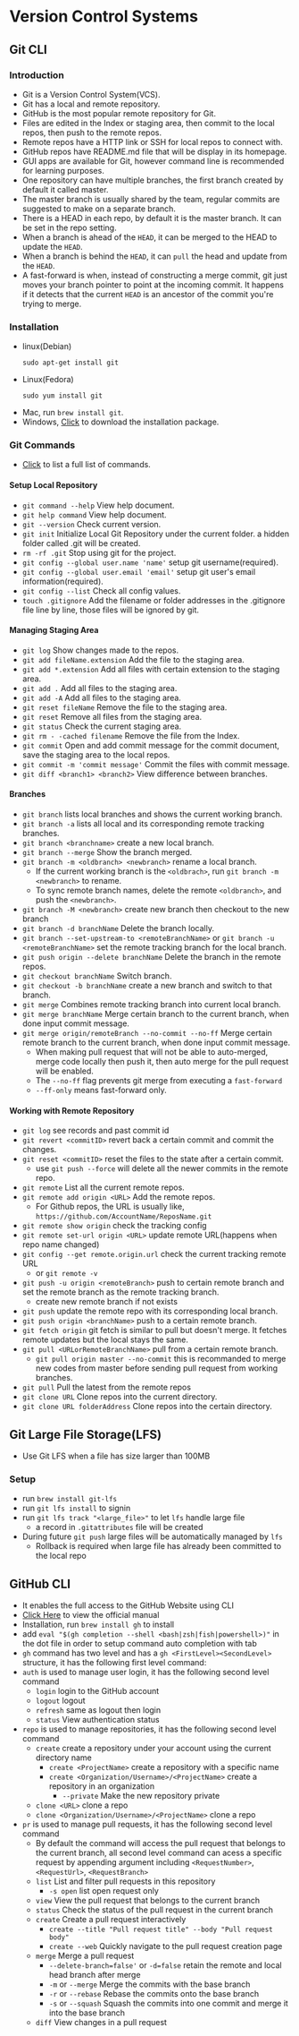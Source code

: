 # Version Control Systems

## Git CLI

### Introduction

- Git is a Version Control System(VCS).
- Git has a local and remote repository.
- GitHub is the most popular remote repository for Git.
- Files are edited in the Index or staging area, then commit to the local repos, then push to the remote repos.
- Remote repos have a HTTP link or SSH for local repos to connect with.
- GitHub repos have README.md file that will be display in its homepage.
- GUI apps are available for Git, however command line is recommended for learning purposes.
- One repository can have multiple branches, the first branch created by default it called master.
- The master branch is usually shared by the team, regular commits are suggested to make on a separate branch.
- There is a HEAD in each repo, by default it is the master branch. It can be set in the repo setting.
- When a branch is ahead of the `HEAD`, it can be merged to the HEAD to update the `HEAD`.
- When a branch is behind the `HEAD`, it can `pull` the head and update from the `HEAD`.
- A fast-forward is when, instead of constructing a merge commit, git just moves your branch pointer to point at the incoming commit. It happens if it detects that the current `HEAD` is an ancestor of the commit you're trying to merge.

### Installation

- linux(Debian)
  ```
  sudo apt-get install git
  ```
- Linux(Fedora)
  ```
  sudo yum install git
  ```
- Mac, run `brew install git`.
- Windows, [Click](http://git-scm.com/download/win) to download the installation package.

### Git Commands

- [Click](https://git-scm.com/docs) to list a full list of commands.

#### Setup Local Repository

- `git command --help` View help document.
- `git help command` View help document.
- `git --version` Check current version.
- `git init` Initialize Local Git Repository under the current folder. a hidden folder called .git will be created.
- `rm -rf .git` Stop using git for the project.
- `git config --global user.name 'name'` setup git username(required).
- `git config --global user.email 'email'` setup git user's email information(required).
- `git config --list` Check all config values.
- `touch .gitignore` Add the filename or folder addresses in the .gitignore file line by line, those files will be ignored by git.

#### Managing Staging Area

- `git log` Show changes made to the repos.
- `git add fileName.extension` Add the file to the staging area.
- `git add *.extension` Add all files with certain extension to the staging area.
- `git add .` Add all files to the staging area.
- `git add -A` Add all files to the staging area.
- `git reset fileName` Remove the file to the staging area.
- `git reset` Remove all files from the staging area.
- `git status` Check the current staging area.
- `git rm - -cached filename` Remove the file from the Index.
- `git commit` Open and add commit message for the commit document, save the staging area to the local repos.
- `git commit -m 'commit message'` Commit the files with commit message.
- `git diff <branch1> <branch2>` View difference between branches.

#### Branches

- `git branch` lists local branches and shows the current working branch.
- `git branch -a` lists all local and its corresponding remote tracking branches.
- `git branch <branchname>` create a new local branch.
- `git branch --merge` Show the branch merged.
- `git branch -m <oldbranch> <newbranch>` rename a local branch.
  - If the current working branch is the `<oldbrach>`, run `git branch -m <newbranch>` to rename.
  - To sync remote branch names, delete the remote `<oldbranch>`, and push the `<newbranch>`.
- `git branch -M <newbranch>` create new branch then checkout to the new branch
- `git branch -d branchName` Delete the branch locally.
- `git branch --set-upstream-to <remoteBranchName>` or `git branch -u <remoteBranchName>` set the remote tracking branch for the local branch.
- `git push origin --delete branchName` Delete the branch in the remote repos.
- `git checkout branchName` Switch branch.
- `git checkout -b branchName` create a new branch and switch to that branch.
- `git merge` Combines remote tracking branch into current local branch.
- `git merge branchName` Merge certain branch to the current branch, when done input commit message.
- `git merge origin/remoteBranch --no-commit --no-ff` Merge certain remote branch to the current branch, when done input commit message.
  - When making pull request that will not be able to auto-merged, merge code locally then push it, then auto merge for the pull request will be enabled.
  - The `--no-ff` flag prevents git merge from executing a `fast-forward`
  - `--ff-only` means fast-forward only.

#### Working with Remote Repository

- `git log` see records and past commit id
- `git revert <commitID>` revert back a certain commit and commit the changes.
- `git reset <commitID>` reset the files to the state after a certain commit.
  - use `git push --force` will delete all the newer commits in the remote repo.
- `git remote` List all the current remote repos.
- `git remote add origin <URL>` Add the remote repos.
  - For Github repos, the URL is usually like, `https://github.com/AccountName/ReposName.git`
- `git remote show origin` check the tracking config
- `git remote set-url origin <URL>` update remote URL(happens when repo name changed)
- `git config --get remote.origin.url` check the current tracking remote URL
  - or `git remote -v`
- `git push -u origin <remoteBranch>` push to certain remote branch and set the remote branch as the remote tracking branch.
  - create new remote branch if not exists
- `git push` update the remote repo with its corresponding local branch.
- `git push origin <branchName>` push to a certain remote branch.
- `git fetch origin` git fetch is similar to pull but doesn't merge. It fetches remote updates but the local stays the same.
- `git pull <URLorRemoteBranchName>` pull from a certain remote branch.
  - `git pull origin master --no-commit` this is recommanded to merge new codes from master before sending pull request from working branches.
- `git pull` Pull the latest from the remote repos
- `git clone URL` Clone repos into the current directory.
- `git clone URL folderAddress` Clone repos into the certain directory.

## Git Large File Storage(LFS)

- Use Git LFS when a file has size larger than 100MB

### Setup

- run `brew install git-lfs`
- run `git lfs install` to signin
- run `git lfs track "<large_file>"` to let `lfs` handle large file
  - a record in `.gitattributes` file will be created
- During future `git push` large files will be automatically managed by `lfs`
  - Rollback is required when large file has already been committed to the local repo

## GitHub CLI

- It enables the full access to the GitHub Website using CLI
- [Click Here](https://cli.github.com/manual/) to view the official manual
- Installation, run `brew install gh` to install
- add `eval "$(gh completion --shell <bash|zsh|fish|powershell>)"` in the dot file in order to setup command auto completion with tab
- `gh` command has two level and has a `gh <FirstLevel><SecondLevel>` structure, it has the following first level command:
- `auth` is used to manage user login, it has the following second level command
  - `login` login to the GitHub account
  - `logout` logout
  - `refresh` same as logout then login
  - `status` View authentication status
- `repo` is used to manage repositories, it has the following second level command
  - `create` create a repository under your account using the current directory name
    - `create <ProjectName>` create a repository with a specific name
    - `create <Organization/Username>/<ProjectName>` create a repository in an organization
      - `--private` Make the new repository private
  - `clone <URL>` clone a repo
  - `clone <Organization/Username>/<ProjectName>` clone a repo
- `pr` is used to manage pull requests, it has the following second level command
  - By default the command will access the pull request that belongs to the current branch, all second level command can acess a specific request by appending argument including `<RequestNumber>`, `<RequestUrl>`, `<RequestBranch>`
  - `list` List and filter pull requests in this repository
    - `-s open` list open request only
  - `view` View the pull request that belongs to the current branch
  - `status` Check the status of the pull request in the current branch
  - `create` Create a pull request interactively
    - `create --title "Pull request title" --body "Pull request body"`
    - `create --web` Quickly navigate to the pull request creation page
  - `merge` Merge a pull request
    - `--delete-branch=false'` or `-d=false` retain the remote and local head branch after merge
    - `-m` or `--merge` Merge the commits with the base branch
    - `-r` or `--rebase` Rebase the commits onto the base branch
    - `-s` or `--squash` Squash the commits into one commit and merge it into the base branch
  - `diff` View changes in a pull request
